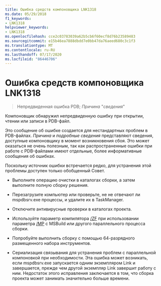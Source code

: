 ```yaml
---
title: Ошибка средств компоновщика LNK1318
ms.date: 05/29/2018
f1_keywords:
- LNK1318
helpviewer_keywords:
- LNK1318
ms.openlocfilehash: cce2c03783039a62b5cb6f60ecf8d76b23589483
ms.sourcegitcommit: e15b46ea7888dbdd7e0bb47da76aeed680c3c1f3
ms.translationtype: MT
ms.contentlocale: ru-RU
ms.lasthandoff: 07/17/2020
ms.locfileid: "86446706"
---
```

# <a name="linker-tools-error-lnk1318"></a>Ошибка средств компоновщика LNK1318

> Непредвиденная ошибка PDB; *Причина* "*сведения*"

Компоновщик обнаружил непредвиденную ошибку при открытии, чтении или записи в PDB-файл.

Это сообщение об ошибке создается для нестандартных проблем в PDB-файлах. *Причина* и *подробные сведения* представляют сведения, доступные компоновщику в момент возникновения сбоя. Это может оказаться не очень полезным, так как распространенные ошибки при работе с PDB-файлами имеют отдельные, более информативные сообщения об ошибках.

Поскольку источник ошибки встречается редко, для устранения этой проблемы доступен только обобщенный Совет.

- Выполните операцию очистки в каталогах сборки, а затем выполните полную сборку решения.

- Перезагрузите компьютер или проверьте, не не отвечают ли mspdbsrv.exe процессы, и удалите их в TaskManager.

- Отключите антивирусные проверки в каталогах проекта.

- Используйте параметр компилятора [/ZF](../../build/reference/zf.md) при использовании параметра [/MP](../../build/reference/mp-build-with-multiple-processes.md) с MSBuild или другого параллельного процесса сборки.

- Попробуйте выполнить сборку с помощью 64-разрядного размещенного набора инструментов.

- Сериализация связывания для устранения проблем с параллельной компоновкой при необходимости. Эта ошибка может возникать, если mspdbsrv.exe запускается одним экземпляром Link и завершается, прежде чем другой экземпляр Link завершит работу с ним. Недостаток этого исправления заключается в том, что сборка проекта может занимать значительно больше времени.
